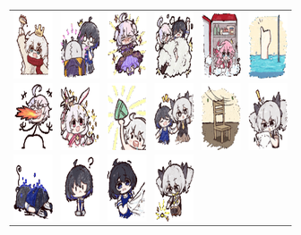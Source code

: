 <table border="0">
  <tr>
    <td align="center">
      <img src="../../image/HONKAI3-Crayon/HONKAI3-Crayon_1.gif" height="120" width="120" />
    </td>
    <td align="center">
      <img src="../../image/HONKAI3-Crayon/HONKAI3-Crayon_10.gif" height="120" width="120" />
    </td>
    <td align="center">
      <img src="../../image/HONKAI3-Crayon/HONKAI3-Crayon_11.gif" height="120" width="120" />
    </td>
    <td align="center">
      <img src="../../image/HONKAI3-Crayon/HONKAI3-Crayon_12.gif" height="120" width="120" />
    </td>
    <td align="center">
      <img src="../../image/HONKAI3-Crayon/HONKAI3-Crayon_13.gif" height="120" width="120" />
    </td>
    <td align="center">
      <img src="../../image/HONKAI3-Crayon/HONKAI3-Crayon_14.gif" height="120" width="120" />
    </td>
  </tr>
  <tr>
    <td align="center">
      <img src="../../image/HONKAI3-Crayon/HONKAI3-Crayon_15.gif" height="120" width="120" />
    </td>
    <td align="center">
      <img src="../../image/HONKAI3-Crayon/HONKAI3-Crayon_16.gif" height="120" width="120" />
    </td>
    <td align="center">
      <img src="../../image/HONKAI3-Crayon/HONKAI3-Crayon_2.gif" height="120" width="120" />
    </td>
    <td align="center">
      <img src="../../image/HONKAI3-Crayon/HONKAI3-Crayon_3.gif" height="120" width="120" />
    </td>
    <td align="center">
      <img src="../../image/HONKAI3-Crayon/HONKAI3-Crayon_4.gif" height="120" width="120" />
    </td>
    <td align="center">
      <img src="../../image/HONKAI3-Crayon/HONKAI3-Crayon_5.gif" height="120" width="120" />
    </td>
  </tr>
  <tr>
    <td align="center">
      <img src="../../image/HONKAI3-Crayon/HONKAI3-Crayon_6.gif" height="120" width="120" />
    </td>
    <td align="center">
      <img src="../../image/HONKAI3-Crayon/HONKAI3-Crayon_7.gif" height="120" width="120" />
    </td>
    <td align="center">
      <img src="../../image/HONKAI3-Crayon/HONKAI3-Crayon_8.gif" height="120" width="120" />
    </td>
    <td align="center">
      <img src="../../image/HONKAI3-Crayon/HONKAI3-Crayon_9.gif" height="120" width="120" />
    </td>
  </tr>
</table>
